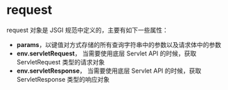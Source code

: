 # request

request 对象是 JSGI 规范中定义的，主要有如下一些属性：

* **params**，以键值对方式存储的所有查询字符串中的参数以及请求体中的参数
* **env.servletRequest**， 当需要使用底层 Servlet API 的时候，获取 ServletRequest 类型的请求对象
* **env.servletResponse**， 当需要使用底层 Servlet API 的时候，获取 ServletResponse 类型的响应对象

